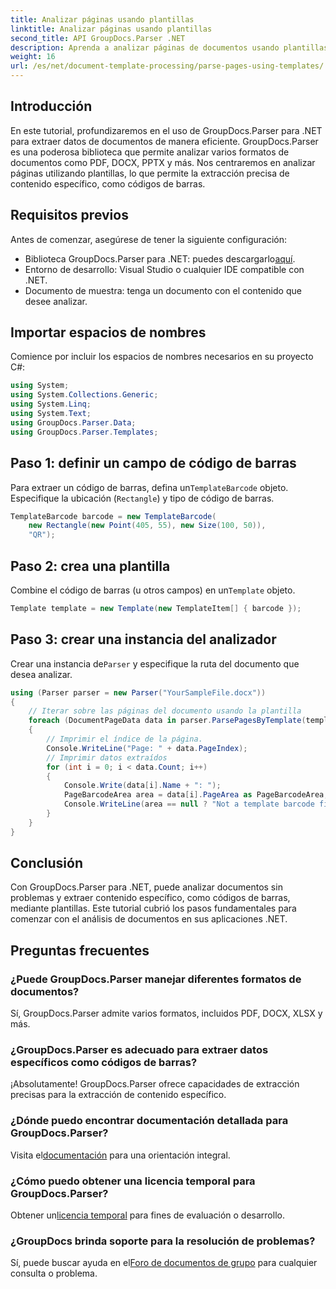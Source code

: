 ```yaml
---
title: Analizar páginas usando plantillas
linktitle: Analizar páginas usando plantillas
second_title: API GroupDocs.Parser .NET
description: Aprenda a analizar páginas de documentos usando plantillas en .NET con GroupDocs.Parser. Extraiga contenido específico de manera eficiente para sus aplicaciones.
weight: 16
url: /es/net/document-template-processing/parse-pages-using-templates/
---
```

## Introducción
En este tutorial, profundizaremos en el uso de GroupDocs.Parser para .NET para extraer datos de documentos de manera eficiente. GroupDocs.Parser es una poderosa biblioteca que permite analizar varios formatos de documentos como PDF, DOCX, PPTX y más. Nos centraremos en analizar páginas utilizando plantillas, lo que permite la extracción precisa de contenido específico, como códigos de barras.
## Requisitos previos
Antes de comenzar, asegúrese de tener la siguiente configuración:
-  Biblioteca GroupDocs.Parser para .NET: puedes descargarlo[aquí](https://releases.groupdocs.com/parser/net/).
- Entorno de desarrollo: Visual Studio o cualquier IDE compatible con .NET.
- Documento de muestra: tenga un documento con el contenido que desee analizar.

## Importar espacios de nombres
Comience por incluir los espacios de nombres necesarios en su proyecto C#:
```csharp
using System;
using System.Collections.Generic;
using System.Linq;
using System.Text;
using GroupDocs.Parser.Data;
using GroupDocs.Parser.Templates;
```
## Paso 1: definir un campo de código de barras
 Para extraer un código de barras, defina un`TemplateBarcode` objeto. Especifique la ubicación (`Rectangle`) y tipo de código de barras.
```csharp
TemplateBarcode barcode = new TemplateBarcode(
    new Rectangle(new Point(405, 55), new Size(100, 50)),
    "QR");
```
## Paso 2: crea una plantilla
 Combine el código de barras (u otros campos) en un`Template` objeto.
```csharp
Template template = new Template(new TemplateItem[] { barcode });
```
## Paso 3: crear una instancia del analizador
 Crear una instancia de`Parser` y especifique la ruta del documento que desea analizar.
```csharp
using (Parser parser = new Parser("YourSampleFile.docx"))
{
    // Iterar sobre las páginas del documento usando la plantilla
    foreach (DocumentPageData data in parser.ParsePagesByTemplate(template))
    {
        // Imprimir el índice de la página.
        Console.WriteLine("Page: " + data.PageIndex);
        // Imprimir datos extraídos
        for (int i = 0; i < data.Count; i++)
        {
            Console.Write(data[i].Name + ": ");
            PageBarcodeArea area = data[i].PageArea as PageBarcodeArea;
            Console.WriteLine(area == null ? "Not a template barcode field" : area.Value);
        }
    }
}
```

## Conclusión
Con GroupDocs.Parser para .NET, puede analizar documentos sin problemas y extraer contenido específico, como códigos de barras, mediante plantillas. Este tutorial cubrió los pasos fundamentales para comenzar con el análisis de documentos en sus aplicaciones .NET.

## Preguntas frecuentes
### ¿Puede GroupDocs.Parser manejar diferentes formatos de documentos?
Sí, GroupDocs.Parser admite varios formatos, incluidos PDF, DOCX, XLSX y más.
### ¿GroupDocs.Parser es adecuado para extraer datos específicos como códigos de barras?
¡Absolutamente! GroupDocs.Parser ofrece capacidades de extracción precisas para la extracción de contenido específico.
### ¿Dónde puedo encontrar documentación detallada para GroupDocs.Parser?
 Visita el[documentación](https://tutorials.groupdocs.com/parser/net/) para una orientación integral.
### ¿Cómo puedo obtener una licencia temporal para GroupDocs.Parser?
 Obtener un[licencia temporal](https://purchase.groupdocs.com/temporary-license/) para fines de evaluación o desarrollo.
### ¿GroupDocs brinda soporte para la resolución de problemas?
 Sí, puede buscar ayuda en el[Foro de documentos de grupo](https://forum.groupdocs.com/c/parser/17) para cualquier consulta o problema.